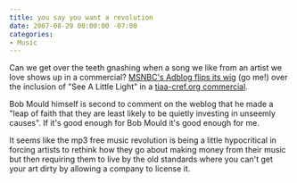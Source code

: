 ```yaml
---
title: you say you want a revolution
date: 2007-08-29 00:00:00 -07:00
categories:
- Music
---
```


<p>Can we get over the teeth gnashing when a song we like from an artist we love shows up in a commercial? <a href="http://adblog.msnbc.msn.com/archive/2007/08/28/330122.aspx">MSNBC's Adblog flips its wig</a> (go me!) over the inclusion of "See A Little Light" in a <a href="http://www.tiaa-cref.org/powerof.org/gallery1.html?tc_lnk=rightnav">tiaa-cref.org commercial</a>. </p>

<p>Bob Mould himself is second to comment on the weblog that he made a "leap of faith that they are least likely to be quietly investing in unseemly causes". If it's good enough for Bob Mould it's good enough for me. </p>

<p>It seems like the mp3 free music revolution is being a little hypocritical in forcing artists to rethink how they go about making money from their music but then requiring them to live by the old standards where you can't get your art dirty by allowing a company to license it.</p>
